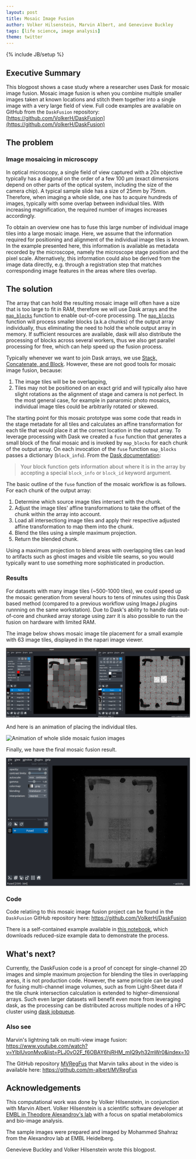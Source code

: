 ```yaml
---
layout: post
title: Mosaic Image Fusion
author: Volker Hilsenstein, Marvin Albert, and Genevieve Buckley
tags: [life science, image analysis]
theme: twitter
---
```

{% include JB/setup %}

## Executive Summary

This blogpost shows a case study where a researcher uses Dask for mosaic image fusion.
Mosaic image fusion is when you combine multiple smaller images taken at known locations and stitch them together into a single image with a very large field of view. Full code examples are available on GitHub from the `DaskFusion` repository: 
[https://github.com/VolkerH/DaskFusion](https://github.com/VolkerH/DaskFusion)

## The problem

### Image mosaicing in microscopy

In optical microscopy, a single field of view captured with a 20x objective typically
has a diagonal on the order of a few 100 μm (exact dimensions depend on other
parts of the optical system, including the size of the camera chip). A typical 
sample slide has a size of 25mm by 75mm. 
Therefore, when imaging a whole slide, one has to acquire hundreds of images, typically
with some overlap between individual tiles. With increasing magnification,
the required number of images increases accordingly. 

To obtain an overview one has to fuse this large number of individual
image tiles into a large mosaic image. Here, we assume that the information required for 
positioning and alignment of the individual image tiles is known. In the example presented here,
this information is available as metadata recorded by the microscope, namely the microscope stage
position and the pixel scale. Alternatively, this
information could also be derived from the image data directly, e.g. through a
registration step that matches corresponding image features in the areas where tiles overlap.

## The solution

The array that can hold the resulting mosaic image will often have a size that is too large 
to fit in RAM, therefore we will use Dask arrays and the [`map_blocks`](https://docs.dask.org/en/latest/generated/dask.array.map_blocks.html) function to enable 
out-of-core processing. The [`map_blocks`](https://docs.dask.org/en/latest/generated/dask.array.map_blocks.html) 
function will process smaller blocks (a.k.a chunks) of the output array individually, thus eliminating the need to
hold the whole output array in memory. If sufficient resources are available, dask will also distribute the processing of blocks across several workers,
thus we also get parallel processing for free, which can help speed up the fusion process.


Typically whenever we want to join Dask arrays, we use [Stack, Concatenate, and Block](https://docs.dask.org/en/latest/array-stack.html). However, these are not good tools for mosaic image fusion, because:

1. The image tiles will be be overlapping,
2. Tiles may not be positioned on an exact grid and will typically also have slight rotations as the alignment of stage and camera is not perfect. In the most general case, for example in panaromic photo mosaics,
individual image tiles could be arbitrarily rotated or skewed.

The starting point for this mosaic prototype was some code that reads in the stage metadate for all tiles and calculates an affine transformation for each tile that would place it at the correct location
in the output array. 
To leverage processing with Dask we created a `fuse` function that generates a small block of the final mosaic and is invoked by `map_blocks` for each chunk of the output array. 
On each invocation of the `fuse` function  `map_blocks` passes a dictionary (`block_info`).  From the [Dask documentation](https://docs.dask.org/en/latest/generated/dask.array.map_blocks.html?highlight=block_info#dask.array.map_blocks):
> Your block function gets information about where it is in the array by accepting a special `block_info` or `block_id` keyword argument.


The basic outline of the `fuse` function of the mosaic workflow is as follows.
For each chunk of the output array:
1. Determine which source image tiles intersect with the chunk.
2. Adjust the image tiles' affine transformations to take the offset of the chunk within the array into account.
3. Load all intersectiong image tiles and apply their respective adjusted affine transformation to map them into the chunk.
4. Blend the tiles using a simple maximum projection.
5. Return the blended chunk.

Using a maximum projection to blend areas with overlapping tiles can lead to artifacts such as ghost images and visible tile
seams, so you would typically want to use something more sophisticated in production. 

### Results

For datasets with many image tiles (~500-1000 tiles), we could speed up the mosaic generation from several hours to tens of minutes using this Dask based method 
(compared to a previous workflow using ImageJ plugins runnning on the same workstation).
Due to Dask's ability to handle data out-of-core and chunked array storage using zarr it is also possible to run the 
fusion on hardware with limited RAM.

The image below shows mosaic image tile placement for a small example with 63 image tiles, displayed in the napari image viewer.

![Mosaic fusion images in the napari image viewer](/images/mosaic-fusion/NapariMosaics.png)

And here is an animation of placing the individual tiles.

![Animation of whole slide mosaic fusion images](/images/mosaic-fusion/Lama_whole_slide.gif)

Finally, we have the final mosaic fusion result.

![Final mosaic fusion result](/images/mosaic-fusion/final-mosaic-fusion-result.png)

### Code

Code relatiing to this mosaic image fusion project can be found in the `DaskFusion` GitHub repository here: https://github.com/VolkerH/DaskFusion

There is a self-contained example available in [this notebook](https://github.com/VolkerH/DaskFusion/blob/main/DaskFusion_Example.ipynb), which downloads reduced-size example data to demonstrate the process.

## What's next?

Currently, the DaskFusion code is a proof of concept for single-channel 2D images and simple maximum projection for blending the tiles in overlapping areas, it is not production code.
However, the same principle can be used for fusing multi-channel image volumes,
such as from Light-Sheet data if the tile chunk intersection calculation is extended to higher-dimensional arrays.
Such even larger datasets will benefit even more from leveraging dask,
as the processing can be distributed across multiple nodes of a HPC cluster using [dask jobqueue](http://jobqueue.dask.org/en/latest/).

### Also see

Marvin's lightning talk on multi-view image fusion: https://www.youtube.com/watch?v=YIblUvonMvo&list=PLJ0vO2F_f6OBAY6hjRHM_mIQ9yh32mWr0&index=10

The GitHub repository [MVRegFus](https://github.com/m-albert/MVRegFus) that Marvin talks about in the video is available here: https://github.com/m-albert/MVRegFus

## Acknowledgements

This computational work was done by Volker Hilsenstein, in conjunction with Marvin Albert.
Volker Hilsenstein is a scientific software developer at [EMBL in Theodore Alexandrov's lab](https://www.embl.org/groups/alexandrov/) with a focus on spatial metabolomics and bio-image analysis.

The sample images were prepared and imaged by Mohammed Shahraz from the Alexandrov lab at EMBL Heidelberg.

Genevieve Buckley and Volker Hilsenstein wrote this blogpost.
